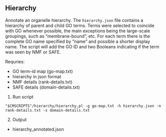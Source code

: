 ## Hierarchy

Annotate an organelle hierarchy. The `hierarchy.json` file contains a hierarchy of parent and child GO terms. Terms were selected to coincide with GO whenever possible, the main exceptions being the large-scale groupings, such as “membrane-bound”, etc. For each term there is the complete GO name specified by “name” and possible a shorter display name. The script will add the GO ID and two Booleans indicating if the term was seen by NMF or SAFE.

Requries:
* GO term-id map (go-map.txt)
* hierarchy in json format
* NMF details (rank-details.txt)
* SAFE details (domain-details.txt)

1. Run script
```
"$CMSCRIPTS"/hierarchy/hierarchy.pl -g go-map.txt -h hierarchy.json -n rank-details.txt -s domain-details.txt
```

2. Output
* hierarchy_annotated.json
